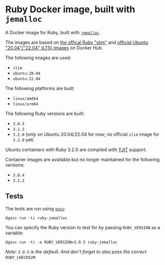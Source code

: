 # Ruby Docker image, built with `jemalloc`

A Docker image for Ruby, built with [`jemalloc`](https://scalingo.com/blog/improve-ruby-application-memory-jemalloc).

The images are based on [the offical Ruby "slim"](https://hub.docker.com/_/ruby) and [official Ubuntu "20.04"/"22.04" (LTS) images](https://hub.docker.com/_/ubuntu) on Docker Hub.

The following images are used:

- `slim`
- `ubuntu:20.04`
- `ubuntu:22.04`

The following platforms are built:

- `linux/amd64`
- `linux/arm64`


The following Ruby versions are built:

- `3.0.5`
- `3.1.3`
- `3.2.0` (only on Ubuntu 20.04/22.04 for now; no official `slim` image for `3.2.0` yet)

Ubuntu containers with Ruby 3.2.0 are compiled with [YJIT](https://github.com/ruby/ruby/blob/master/doc/yjit/yjit.md) support.

Container images are available but no longer maintained for the following versions:

- `3.0.4`
- `3.1.2`

## Tests

The tests are run using [`goss`](https://github.com/aelsabbahy/goss):

```console
dgoss run -ti ruby-jemalloc
```

You can specify the Ruby version to test for by passing `RUBY_VERSION` as a variable:

```console
dgoss run -ti -e RUBY_VERSION=3.0.5 ruby-jemalloc
```

_Note: `3.0.5` is the default. And don't forget to also pass the correct `RUBY_CHECKSUM`._
